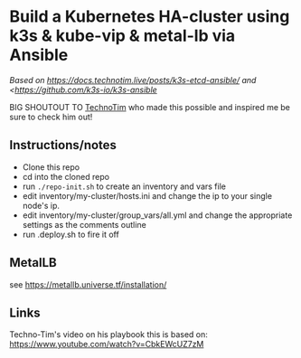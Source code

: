# Build a Kubernetes HA-cluster using k3s & kube-vip & metal-lb via Ansible

*Based on <https://docs.technotim.live/posts/k3s-etcd-ansible/> and <https://github.com/k3s-io/k3s-ansible*

BIG SHOUTOUT TO [TechnoTim](https://github.com/timothystewart6) who made this possible and inspired me be sure to check him out!

## Instructions/notes

- Clone this repo
- cd into the cloned repo
- run `./repo-init.sh` to create an inventory and vars file
- edit inventory/my-cluster/hosts.ini and change the ip to your single node's ip.
- edit inventory/my-cluster/group_vars/all.yml and change the appropriate settings as the comments outline
- run .deploy.sh to fire it off

## MetalLB

see <https://metallb.universe.tf/installation/>

## Links

Techno-Tim's video on his playbook this is based on: <https://www.youtube.com/watch?v=CbkEWcUZ7zM>
